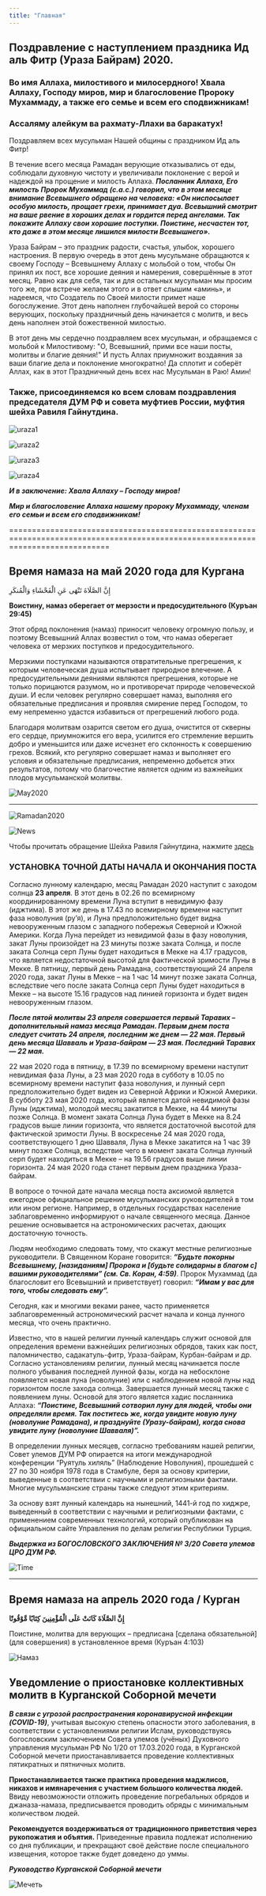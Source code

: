 ```yaml
---
title: "Главная"
---
```


## Поздравление с наступлением праздника Ид аль Фитр (Ураза Байрам) 2020.

### Во имя Аллаха, милостивого и милосердного! Хвала Аллаху, Господу миров, мир и благословение Пророку Мухаммаду, а также его семье и всем его сподвижникам!

### Ассаляму алейкум ва рахмату-Ллахи ва баракатух!

Поздравляем всех мусульман Нашей общины с праздником Ид аль Фитр!

В течение всего месяца Рамадан верующие отказывались от еды, соблюдали духовную чистоту и увеличивали поклонение с верой и надеждой на прощение и милость Аллаха. ***Посланник Аллаха, Его милость Пророк Мухаммад (с.а.с.) говорил, что в этом месяце внимание Всевышнего обращено на человека: «Он ниспосылает особую милость, прощает грехи, принимает дуа. Всевышний смотрит на ваше рвение в хороших делах и гордится перед ангелами. Так покажите Аллаху свои хорошие поступки. Поистине, несчастен тот, кто даже в этом месяце лишился милости Всевышнего».***

Ураза Байрам – это праздник радости, счастья, улыбок, хорошего настроения. В первую очередь в этот день мусульмане обращаются к своему Господу – Всевышнему Аллаху с мольбой о том, чтобы Он принял их пост, все хорошие деяния и намерения, совершённые в этот месяц. Равно как для себя, так и для остальных мусульман мы просим того же, при встрече желаем этого и в ответ слышим «аминь», и надеемся, что Создатель по Своей милости примет наше богослужение.  Этот день наполнен глубочайшей верой со стороны верующих, поскольку праздничный день начинается с молитв, и весь день наполнен этой божественной милостью.

В этот день мы сердечно поздравляем всех мусульман, и обращаемся с мольбой к Милостивому: "О, Всевышний, прими все наши посты, молитвы и благие деяния!" И пусть Аллах приумножит воздаяния за ваши благие дела и поклонение многократно! Да сплотит и соберёт Аллах, как в этот Праздничный день всех нас Мусульман в Раю! Амин!

### Также, присоединяемся ко всем словам поздравления председателя ДУМ РФ и совета муфтиев России, муфтия шейха Равиля Гайнутдина.

![uraza1](./index/num1.jpg)

![uraza2](./index/num2.jpg)

![uraza3](./index/num3.jpg)

![uraza4](./index/num4.jpg)

***И в заключение: Хвала Аллаху – Господу миров!***

***Мир и благословение Аллаха нашему пророку Мухаммаду, членам его семьи и всем его сподвижникам!***

==================================================================================================================================

## Время намаза на май 2020 года для Кургана

إِنَّ الصَّلَاةَ تَنْهَى عَنِ الْفَحْشَاءِ وَالْمُنكَرِ

**Воистину, намаз оберегает от мерзости и предосудительного (Куръан 29:45)**

Этот обряд поклонения (намаз) приносит человеку огромную пользу, и поэтому Всевышний Аллах возвестил о том, что намаз оберегает человека от мерзких поступков и предосудительного.

Мерзкими поступками называются отвратительные прегрешения, к которым человеческая душа испытывает природное влечение. А предосудительными деяниями являются прегрешения, которые не только порицаются разумом, но и противоречат природе человеческой души. И если человек регулярно совершает намаз, выполняя его обязательные предписания и проявляя смирение перед Господом, то ему непременно удастся избавиться от прегрешений любого рода.

Благодаря молитвам озарится светом его душа, очистится от скверны его сердце, приумножится его вера, усилится его стремление вершить добро и уменьшится или даже исчезнет его склонность к совершению грехов. Всякий, кто регулярно совершает намаз и выполняет его условия и обязательные предписания, непременно добьется этих результатов, потому что благочестие является одним из важнейших плодов мусульманской молитвы.

![May2020](./index/May2020.jpg)

---

![Ramadan2020](./index/Ramadan.jpg)

![News](./index/Gainudin.jpg)

Чтобы прочитать обращение Шейха Равиля Гайнутдина, нажмите <a href="https://kurgan-mosque.ru/news">здесь</a>

### УСТАНОВКА ТОЧНОЙ ДАТЫ НАЧАЛА И ОКОНЧАНИЯ ПОСТА

Согласно лунному календарю, месяц Рамадан 2020 наступит с заходом солнца **23 апреля**. В этот день в 02.26 по всемирному координированному времени Луна вступит в невидимую фазу (иджтима). В этот же день в 17.43 по всемирному времени наступит фаза новолуния (ру’я), и Луна предположительно будет видна невооруженным глазом с западного побережья Северной и Южной Америки. Когда Луна перейдет из невидимой фазы в фазу новолуния, закат Луны произойдет на 23 минуты позже заката Солнца, и после заката Солнца серп Луны будет находиться в Мекке на 4.17 градусов, что является недостаточной высотой для фактической зримости Луны в Мекке. В пятницу, первый день Рамадана, соответствующий 24 апреля 2020 года, закат Луны в Мекке – на 1 час 14 минут позже заката Солнца, вследствие чего после заката Солнца серп Луны будет находиться в Мекке – на высоте 15.16 градусов над линией горизонта и будет виден невооруженным глазом.

***После пятой молитвы 23 апреля совершается первый Таравих – дополнительный намаз месяца Рамадан. Первым днем поста следует считать 24 апреля, последним же днем — 22 мая. Первый день месяца Шавваль и Ураза-байрам — 23 мая. Последний Таравих — 22 мая.***

22 мая 2020 года в пятницу, в 17.39 по всемирному времени наступит невидимая фаза Луны, а 23 мая 2020 года в субботу в 10.05 по всемирному времени наступит фаза новолуния, и лунный серп предположительно будет виден из Северной Африки и Южной Америки. В субботу 23 мая 2020 года, который является датой невидимой фазы Луны (иджтима), молодой месяц закатится в Мекке, на 44 минуты позже Солнца. В момент заката Солнца Луна будет в Мекке на 8.24 градусов выше линии горизонта, что является достаточной высотой для фактической зримости Луны. В воскресенье 24 мая 2020 года, соответствующего 1 дню Шавваля, Луна в Мекке закатится на 1 час 39 минут позже Солнца, вследствие чего в момент заката Солнца лунный серп будет находиться в Мекке – на 19.56 градусов выше линии горизонта. 24 мая 2020 года станет первым днем праздника Ураза-байрам.

В вопросе о точной дате начала месяца поста аксиомой является ежегодное официальное решение мусульманских руководителей в том или ином регионе. Например, в отдельных государствах население заблаговременно информируют о начале священного месяца. Данное решение основывается на астрономических расчетах, дающих достаточную точность.

Людям необходимо следовать тому, что скажут местные религиозные руководители. В Священном Коране говорится: ***“Будьте покорны Всевышнему, [назиданиям] Пророка и [будьте солидарны в благом с] вашими руководителями” (см. Св. Коран, 4:59)***. Пророк Мухаммад (да благословит его Всевышний и приветствует) говорил: ***“Имам у вас для того, чтобы следовать ему”.***

Сегодня, как и многими веками ранее, часто применяется заблаговременный астрономический расчет начала и конца лунного месяца, что очень практично.

Известно, что в нашей религии лунный календарь служит основой для определения времени важнейших религиозных обрядов, таких как пост, паломничество, садакатуль-фитр, Ураза-байрам, Курбан-байрам и др. Согласно установлениям религии, лунный месяц начинается после полного убывания последней лунной фазы, когда на небосклоне появляется новая луна (новолуние) или с наблюдением новой луны над горизонтом после захода солнца. Завершается лунный месяц также с появлением луны. Основой для этого является хадис посланника Аллаха: ***“Поистине, Всевышний сотворил луну для людей, чтобы они определяли время. Так поститесь же, когда увидите новую луну (новолуние Рамадана), и празднуйте (Уразу-байрам), когда снова увидите луну (новолуние Шавваля)”.***

В определении лунных месяцев, согласно требованиям нашей религии, Совет улемов ДУМ РФ опирается на итоги международной конференции “Руятуль хиляль” (Наблюдение Новолуния), прошедшей с 27 по 30 ноября 1978 года в Стамбуле, беря за основу критерии, выведенные в соответствии с научными и религиозными фактами. Многие мусульманские страны также следуют этим критериям.

За основу взят лунный календарь на нынешний, 1441-й год по хиджре, выведенный в соответствии с научными и религиозными фактами, с применением современных технологий, который опубликован на официальном сайте Управления по делам религии Республики Турция.

***Выдержка из БОГОСЛОВСКОГО ЗАКЛЮЧЕНИЯ № 3/20 Совета улемов ЦРО ДУМ РФ.***

![Time](./index/IMG_0358.jpeg)

__________________________________________________________________________________________________________________________________

## Время намаза на апрель 2020 года / Курган

**إِنَّ الصَّلَاةَ كَانَتْ عَلَى الْمُؤْمِنِينَ كِتَابًا مَّوْقُوتًا**

Поистине, молитва для верующих – предписана [сделана обязательной] (для совершения) в установленное время (Куръан 4:103)

![Намаз](./index/Namaz_04.jpg)

## Уведомление о приостановке коллективных молитв в Курганской Соборной мечети

***В связи с угрозой распространения коронавирусной инфекции (COVID-19)***, учитывая высокую степень опасности этого заболевания, в соответствии с установлениями религии Ислам, руководствуясь богословским заключением Совета улемов (учёных) Духовного управления мусульман РФ No 1/20 от 17.03.2020 года, в Курганской Соборной мечети приостанавливается проведение коллективных пятикратных и пятничных молитв.

**Приостанавливается также практика проведения маджлисов, никахов и имянаречения с участием большого количества людей.**
Ввиду невозможности отложить проведение погребальных обрядов и джаназа-намаза, предписывается проводить обряды с минимальным количеством людей.

**Рекомендуется воздерживаться от традиционного приветствия через рукопожатия и объятия.**
Приведенные правила подлежат исполнению со дня публикации, и прекращают своё действие после специального извещения, которое также будет доведено до уммы.

***Руководство Курганской Соборной мечети***


![Мечеть](./index/unnamed1.jpg)

